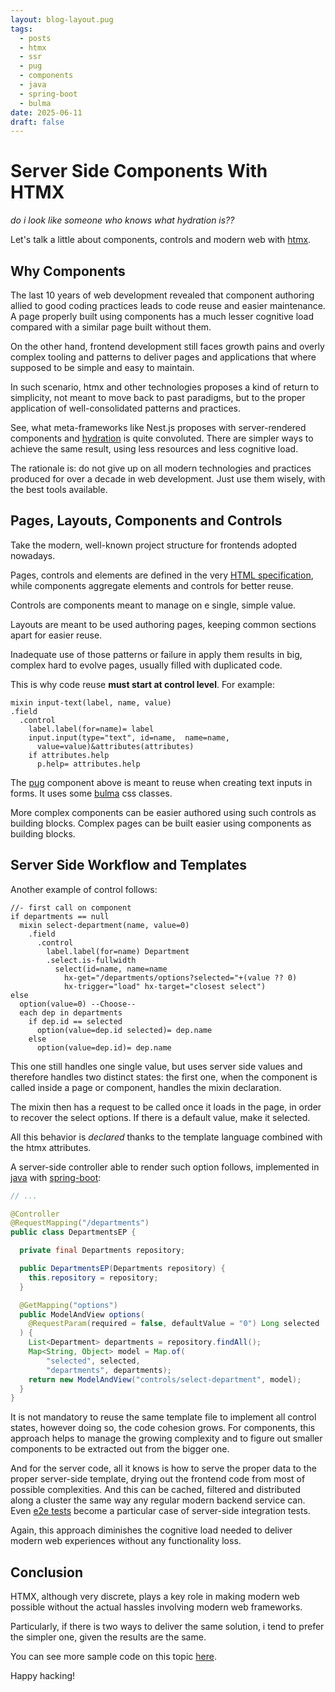 ```yaml
---
layout: blog-layout.pug
tags:
  - posts
  - htmx
  - ssr
  - pug
  - components
  - java
  - spring-boot
  - bulma
date: 2025-06-11
draft: false
---
```

# Server Side Components With HTMX

_do i look like someone who knows what hydration is??_

Let's talk a little about components, controls and modern web with [htmx][htmx].

## Why Components

The last 10 years of web development revealed that component authoring allied to
good coding practices leads to code reuse and easier maintenance. A page
properly built using components has a much lesser cognitive load compared with a
similar page built without them.

On the other hand, frontend development still faces growth pains and overly
complex tooling and patterns to deliver pages and applications that where
supposed to be simple and easy to maintain.

In such scenario, htmx and other technologies proposes a kind of return to
simplicity, not meant to move back to past paradigms, but to the proper
application of well-consolidated patterns and practices.

See, what meta-frameworks like Nest.js proposes with server-rendered components
and [hydration][hydration] is quite convoluted. There are simpler ways to
achieve the same result, using less resources and less cognitive load.

The rationale is: do not give up on all modern technologies and practices
produced for over a decade in web development. Just use them wisely, with the
best tools available.

## Pages, Layouts, Components and Controls

Take the modern, well-known project structure for frontends adopted nowadays.

Pages, controls and elements are defined in the very
[HTML specification][html-spec], while components aggregate elements and
controls for better reuse.

Controls are components meant to manage on e single, simple value.

Layouts are meant to be used authoring pages, keeping common sections apart for
easier reuse.

Inadequate use of those patterns or failure in apply them results in big,
complex hard to evolve pages, usually filled with duplicated code.

This is why code reuse **must start at control level**. For example:

```pug
mixin input-text(label, name, value)
.field
  .control
    label.label(for=name)= label
    input.input(type="text", id=name,  name=name,
      value=value)&attributes(attributes)
    if attributes.help
      p.help= attributes.help
```

The [pug][pug] component above is meant to reuse when creating text inputs in
forms. It uses some [bulma][bulma] css classes.

More complex components can be easier authored using such controls as building
blocks. Complex pages can be built easier using components as building blocks.

## Server Side Workflow and Templates

Another example of control follows:

```pug
//- first call on component
if departments == null
  mixin select-department(name, value=0)
    .field
      .control
        label.label(for=name) Department
        .select.is-fullwidth
          select(id=name, name=name
            hx-get="/departments/options?selected="+(value ?? 0)
            hx-trigger="load" hx-target="closest select")
else
  option(value=0) --Choose--
  each dep in departments
    if dep.id == selected
      option(value=dep.id selected)= dep.name
    else
      option(value=dep.id)= dep.name
```

This one still handles one single value, but uses server side values and
therefore handles two distinct states: the first one, when the component is
called inside a page or component, handles the mixin declaration.

The mixin then has a request to be called once it loads in the page, in order to
recover the select options. If there is a default value, make it selected.

All this behavior is _declared_ thanks to the template language combined with
the htmx attributes.

A server-side controller able to render such option follows, implemented in
[java][java] with [spring-boot][spring-boot]:

```java
// ...

@Controller
@RequestMapping("/departments")
public class DepartmentsEP {

  private final Departments repository;

  public DepartmentsEP(Departments repository) {
    this.repository = repository;
  }

  @GetMapping("options")
  public ModelAndView options(
    @RequestParam(required = false, defaultValue = "0") Long selected
  ) {
    List<Department> departments = repository.findAll();
    Map<String, Object> model = Map.of(
        "selected", selected,
        "departments", departments);
    return new ModelAndView("controls/select-department", model);
  }
}
```

It is not mandatory to reuse the same template file to implement all control
states, however doing so, the code cohesion grows. For components, this approach
helps to manage the growing complexity and to figure out smaller components to
be extracted out from the bigger one.

And for the server code, all it knows is how to serve the proper data to the
proper server-side template, drying out the frontend code from most of possible
complexities. And this can be cached, filtered and distributed along a cluster
the same way any regular modern backend service can. Even [e2e tests][e2e]
become a particular case of server-side integration tests.

Again, this approach diminishes the cognitive load needed to deliver modern web
experiences without any functionality loss.

## Conclusion

HTMX, although very discrete, plays a key role in making modern web possible
without the actual hassles involving modern web frameworks.

Particularly, if there is two ways to deliver the same solution, i tend to
prefer the simpler one, given the results are the same.

You can see more sample code on this topic [here][repo].

Happy hacking!

[htmx]: https://htmx.org
[hydration]: https://blog.saeloun.com/2021/12/16/hydration
[html-spec]: https://html.spec.whatwg.org/#toc-semantics
[pug]: https://pugjs.org/api/getting-started.html
[bulma]: https://bulma.io
[java]: https://dev.java
[spring-boot]: https://spring.io/projects/spring-boot
[e2e]: https://circleci.com/blog/what-is-end-to-end-testing
[repo]: https://github.com/sombriks/sample-assets-estate

